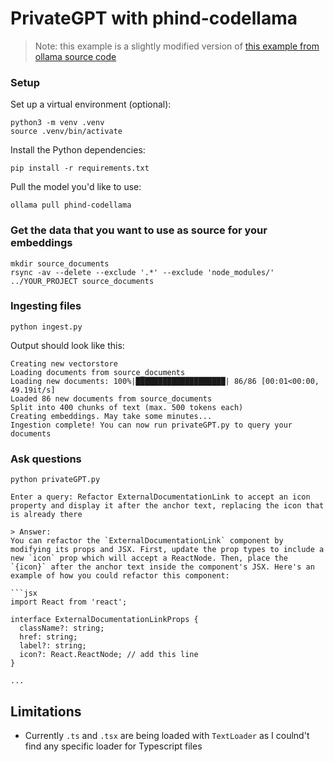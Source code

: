 # PrivateGPT with phind-codellama

> Note: this example is a slightly modified version of [this example from ollama source code](https://github.com/jmorganca/ollama/tree/main/examples/langchain-python-rag-privategpt)

### Setup

Set up a virtual environment (optional):

```
python3 -m venv .venv
source .venv/bin/activate
```

Install the Python dependencies:

```shell
pip install -r requirements.txt
```

Pull the model you'd like to use:

```shell
ollama pull phind-codellama
```

### Get the data that you want to use as source for your embeddings

```shell
mkdir source_documents
rsync -av --delete --exclude '.*' --exclude 'node_modules/' ../YOUR_PROJECT source_documents
```

### Ingesting files

```shell
python ingest.py
```

Output should look like this:

```shell
Creating new vectorstore
Loading documents from source_documents
Loading new documents: 100%|████████████████████| 86/86 [00:01<00:00, 49.19it/s]
Loaded 86 new documents from source_documents
Split into 400 chunks of text (max. 500 tokens each)
Creating embeddings. May take some minutes...
Ingestion complete! You can now run privateGPT.py to query your documents
```

### Ask questions

```shell
python privateGPT.py

Enter a query: Refactor ExternalDocumentationLink to accept an icon property and display it after the anchor text, replacing the icon that is already there

> Answer:
You can refactor the `ExternalDocumentationLink` component by modifying its props and JSX. First, update the prop types to include a new `icon` prop which will accept a ReactNode. Then, place the `{icon}` after the anchor text inside the component's JSX. Here's an example of how you could refactor this component:

```jsx
import React from 'react';

interface ExternalDocumentationLinkProps {
  className?: string;
  href: string;
  label?: string;
  icon?: React.ReactNode; // add this line
}

...
```

## Limitations

- Currently `.ts` and `.tsx` are being loaded with `TextLoader` as I coulnd't find any specific loader for Typescript files
